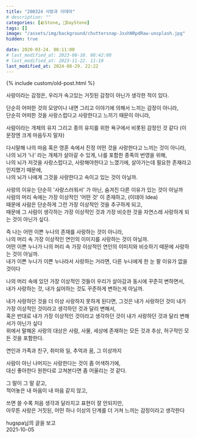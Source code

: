 ```yaml
---
title: "200324 사랑과 이데아"
# description: ""
categories: [🪨Stone, 🌱DayStone]
tags: []
image: "/assets/img/background/chuttersnap-JxxhNRpdRaw-unsplash.jpg"
hidden: true

date: 2020-03-24. 08:11:00
# last_modified_at: 2023-08-10. 08:42:00
# last_modified_at: 2023-11-22. 11:10
last_modified_at: 2024-08-29. 22:22
---
```


{% include custom/old-post.html %}

사랑이라는 감정은, 우리가 속고있는 거짓된 감정이 아닌가 생각한 적이 있다.  

단순히 어떠한 것의 모양이나 내면 그리고 이야기에 의해서 느끼는 감정이 아니라,  
단순히 어떠한 것을 사랑스럽다고 사랑한다고 느끼기 때문이 아니라,  

사람이라는 개체의 유지 그리고 종의 유지를 위한 욕구에서 비롯된 감정인 것 같다 (이 문장엔 크게 마음두지 말자)  

다시말해 나의 마음 혹은 영혼 속에서 진정 어떤 것을 사랑한다고 느끼는 것이 아니라,  
나의 뇌가 '나' 라는 개체가 살아갈 수 있게, 나를 포함한 종족의 번영을 위해,  
나의 뇌가 저것을 사랑스럽다고, 사랑해야한다고 느꼈기에, 살아가는데 필요한 존재라고 인지했기 때문에,  
나의 뇌가 나에게 그것을 사랑한다고 속이고 있는 것이 아닐까.  

사랑의 이유는 단순히 '사랑스러워서' 가 아닌, 숨겨진 다른 이유가 있는 것이 아닐까  
사람의 머리 속에는 가장 이상적인 '어떤 것' 이 존재하고, (이데아 Idea)  
때문에 사람은 단순하게 그런 가장 이상적인 것을 추구하게 되고,  
때문에 그 사람이 생각하는 가장 이상적인 것과 가장 비슷한 것을 자연스레 사랑하게 되는 것이 아닌가 싶다.  

즉 나는 어떤 이쁜 누나의 존재를 사랑하는 것이 아니라,  
나의 머리 속 가장 이상적인 연인의 이미지를 사랑하는 것이 아닐까.  
어떤 이쁜 누나가 나의 머리 속 가장 이상적인 연인의 이미지와 비슷하기 때문에 사랑하는 것이 아닐까.  
내가 이쁜 누나가 이쁜 누나라서 사랑하는 거라면, 다른 누나에게 한 눈 팔 이유가 없을 것이다  

나의 머리 속에 있던 가장 이상적인 것들이 우리가 살아감과 동시에 꾸준히 변하면서,  
내가 사랑하는 것, 내가 싫어하는 것도 꾸준하게 변하는게 아닐까.  

내가 사랑하던 것을 더 이상 사랑하지 못하게 된다면, 그것은 내가 사랑하던 것이 내가 가장 이상적인 것이라고 생각하던 것과 달리 변해서,  
혹은 반대로 내가 가장 이상적인 것이라고 생각하던 것이 내가 사랑하던 것과 달리 변해서가 아닌가 싶다  
위에서 말해온 사랑의 대상은 사람, 사물, 세상에 존재하는 모든 것과 추상, 허구적인 모든 것을 포함한다.  

연인과 가족과 친구, 취미와 일, 추억과 꿈, 그 이상까지  

사람이 아닌 나머지는 사랑한다는 것이 좀 어색하기에,  
대신 좋아한다 원한다로 고쳐본다면 좀 어울리는 것 같다.  

그 말이 그 말 같고,  
적어놓은 내 마음이 내 마음 같지 않고,  

쓰면 쓸 수록 처음 생각과 달라지고 표현이 잘 안되지만,  
아무튼 사랑은 거짓된, 어떤 하나 이상의 단계를 더 거쳐 느끼는 감정이라고 생각한다  

hugspa님의 글을 보고  
2021-10-05  
